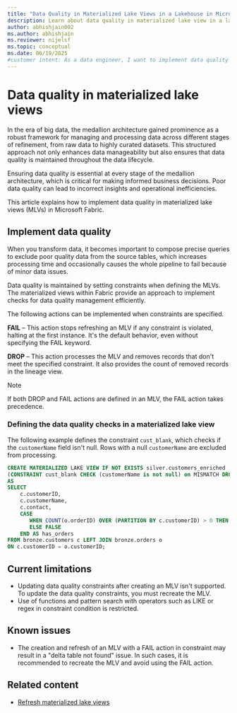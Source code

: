 ```yaml
---
title: "Data Quality in Materialized Lake Views in a Lakehouse in Microsoft Fabric"
description: Learn about data quality in materialized lake view in a lakehouse in Microsoft Fabric
author: abhishjain002 
ms.author: abhishjain
ms.reviewer: nijelsf
ms.topic: conceptual
ms.date: 06/19/2025
#customer intent: As a data engineer, I want to implement data quality in materialized lake views in a lakehouse so that I can ensure the integrity and reliability of my data.
---
```


# Data quality in materialized lake views

In the era of big data, the medallion architecture gained prominence as a robust framework for managing and processing data across different stages of refinement, from raw data to highly curated datasets. This structured approach not only enhances data manageability but also ensures that data quality is maintained throughout the data lifecycle.

Ensuring data quality is essential at every stage of the medallion architecture, which is critical for making informed business decisions. Poor data quality can lead to incorrect insights and operational inefficiencies.

This article explains how to implement data quality in materialized lake views (MLVs) in Microsoft Fabric.

## Implement data quality

When you transform data, it becomes important to compose precise queries to exclude poor quality data from the source tables, which increases processing time and occasionally causes the whole pipeline to fail because of minor data issues.

Data quality is maintained by setting constraints when defining the MLVs. The materialized views within Fabric provide an approach to implement checks for data quality management efficiently.

The following actions can be implemented when constraints are specified.

**FAIL** – This action stops refreshing an MLV if any constraint is violated, halting at the first instance. It's the default behavior, even without specifying the FAIL keyword.

**DROP** – This action processes the MLV and removes records that don't meet the specified constraint. It also provides the count of removed records in the lineage view.

> [!NOTE]
> If both DROP and FAIL actions are defined in an MLV, the FAIL action takes precedence.

### Defining the data quality checks in a materialized lake view

The following example defines the constraint `cust_blank`, which checks if the `customerName` field isn't null. Rows with a null `customerName` are excluded from processing.

```SQL
CREATE MATERIALIZED LAKE VIEW IF NOT EXISTS silver.customers_enriched  
(CONSTRAINT cust_blank CHECK (customerName is not null) on MISMATCH DROP)
AS
SELECT
    c.customerID,
    c.customerName,
    c.contact, 
    CASE  
       WHEN COUNT(o.orderID) OVER (PARTITION BY c.customerID) > 0 THEN TRUE  
       ELSE FALSE  
    END AS has_orders 
FROM bronze.customers c LEFT JOIN bronze.orders o 
ON c.customerID = o.customerID; 
```

## Current limitations

* Updating data quality constraints after creating an MLV isn't supported. To update the data quality constraints, you must recreate the MLV.
* Use of functions and pattern search with operators such as LIKE or regex in constraint condition is restricted.

## Known issues

* The creation and refresh of an MLV with a FAIL action in constraint may result in a "delta table not found" issue. In such cases, it is recommended to recreate the MLV and avoid using the FAIL action.

## Related content

* [Refresh materialized lake views](./refresh-materialized-lake-view.md)
